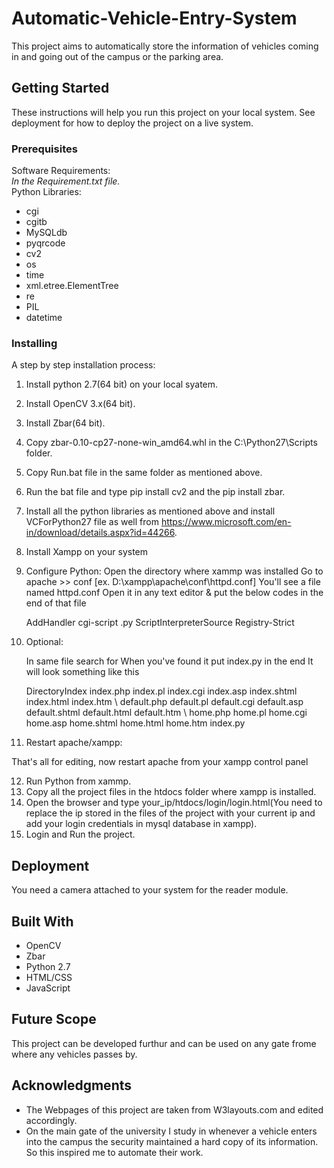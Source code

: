 # Automatic-Vehicle-Entry-System
This project aims to automatically store the information of vehicles coming in and going out of the campus or the parking area.

## Getting Started

These instructions will help you run this project on your local system. See deployment for how to deploy the project on a live system.

### Prerequisites
Software Requirements:<br />
 *In the Requirement.txt file.*<br />
Python Libraries:<br />
* cgi
* cgitb
* MySQLdb
* pyqrcode
* cv2
* os
* time
* xml.etree.ElementTree
* re
* PIL
* datetime
### Installing

A step by step installation process:

1. Install python 2.7(64 bit) on your local syatem.
2. Install OpenCV 3.x(64 bit).
3. Install Zbar(64 bit).
4. Copy zbar-0.10-cp27-none-win_amd64.whl in the C:\Python27\Scripts folder.
5. Copy Run.bat file in the same folder as mentioned above.
6. Run the bat file and type pip install cv2 and the pip install zbar.
7. Install all the python libraries as mentioned above and install VCForPython27 file as well from https://www.microsoft.com/en-in/download/details.aspx?id=44266.
8. Install Xampp on your system
9. Configure Python:
      Open the directory where xammp was installed Go to apache >> conf [ex. D:\xampp\apache\conf\httpd.conf] You'll see    a file named       httpd.conf Open it in any text editor & put the below codes in the end of that file

    AddHandler cgi-script .py
    ScriptInterpreterSource Registry-Strict
10. Optional:

    In same file search for When you've found it put index.py in the end It will look something like this

    <IfModule dir_module>
      DirectoryIndex index.php index.pl index.cgi index.asp index.shtml index.html index.htm \
      default.php default.pl default.cgi default.asp default.shtml default.html default.htm \
      home.php home.pl home.cgi home.asp home.shtml home.html home.htm index.py
    </IfModule>
11. Restart apache/xampp:

   That's all for editing, now restart apache from your xampp control panel

12. Run Python from xammp.
13. Copy all the project files in the htdocs folder where xampp is  installed.
14. Open the browser and type your_ip/htdocs/login/login.html(You need to replace the ip stored in the files of the project with your current ip and add your login credentials in mysql database in xampp).
15. Login and Run the project.

## Deployment

You need a camera attached to your system for the reader module.

## Built With

* OpenCV
* Zbar
* Python 2.7
* HTML/CSS
* JavaScript

## Future Scope
  This project can be developed furthur and can be used on any gate frome where any vehicles passes by.

## Acknowledgments

* The Webpages of this project are taken from W3layouts.com and edited accordingly.
* On the main gate of the university I study in whenever a vehicle enters into the campus the security maintained a hard copy of its       information. So this inspired me to automate their work.

